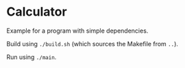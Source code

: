 # Calculator
Example for a program with simple dependencies.

Build using `./build.sh` (which sources the Makefile from `..`).

Run using `./main`.

